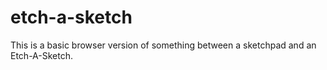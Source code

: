 # etch-a-sketch
This is a basic browser version of something between a sketchpad and an Etch-A-Sketch.
